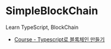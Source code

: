 # SimpleBlockChain
Learn TypeScript, BlockChain

- [Course - Typescript로 블록체인 만들기](https://nomadcoders.co/typescript-for-beginners/lobby)
